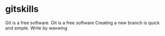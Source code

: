 # gitskills
Git is a free software. Git is a free software  Creating a new branch is quick and simple.  Write by waxwing
